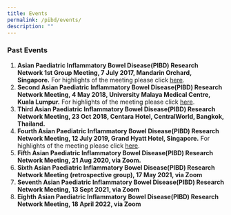 ```yaml
---
title: Events
permalink: /pibd/events/
description: ""
---
```

### Past Events


1.  **Asian Paediatric Inflammatory Bowel Disease(PIBD) Research Network 1st Group Meeting, 7 July 2017, Mandarin Orchard, Singapore.** For highlights of the meeting please click [here](/files/PIBD/Events/pibd-bulletin_july-2017.pdf).
2.  **Second Asian Paediatric Inflammatory Bowel Disease(PIBD) Research Network Meeting, 4 May 2018, University Malaya Medical Centre, Kuala Lumpur.** For highlights of the meeting please click [here](/files/PIBD/Events/pibd-bulletin_may-2018.pdf).
3.  **Third Asian Paediatric Inflammatory Bowel Disease(PIBD) Research Network Meeting, 23 Oct 2018, Centara Hotel, CentralWorld, Bangkok, Thailand.**
4.  **Fourth Asian Paediatric Inflammatory Bowel Disease(PIBD) Research Network Meeting, 12 July 2019, Grand Hyatt Hotel, Singapore.** For highlights of the meeting please click [here](/files/PIBD/Events/pibd-bulletin_july-2019.pdf).
5.  **Fifth Asian Paediatric Inflammatory Bowel Disease(PIBD) Research Network Meeting, 21 Aug 2020, via Zoom.**
6.  **Sixth Asian Paediatric Inflammatory Bowel Disease(PIBD) Research Network Meeting (retrospective group), 17 May 2021, via Zoom**
7.  **Seventh Asian Paediatric Inflammatory Bowel Disease(PIBD) Research Network Meeting, 13 Sept 2021, via Zoom**
8.  **Eighth Asian Paediatric Inflammatory Bowel Disease(PIBD) Research Network Meeting, 18 April 2022, via Zoom**